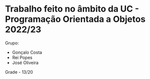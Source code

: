 # Trabalho feito no âmbito da UC - Programação Orientada a Objetos 2022/23

Grupo:

- Gonçalo Costa
- Rei Popes
- José Oliveira

Grade - 13/20
